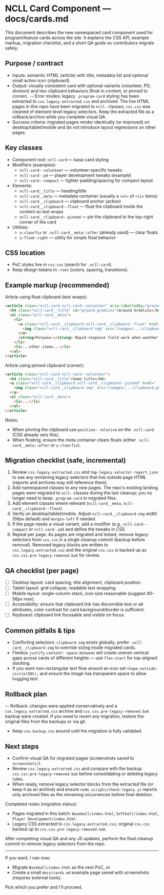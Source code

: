 # NCLL Card Component — docs/cards.md

This document describes the new namespaced card component used for program/feature cards across the site. It explains the CSS API, example markup, migration checklist, and a short QA guide so contributors migrate safely.

## Purpose / contract
- Inputs: semantic HTML (article) with title, metadata list and optional small action icon (clipboard).
- Output: visually consistent card with optional variants (volunteer, PD, division) and two clipboard behaviors (float in content, or pinned to corner).
-- Error modes: legacy `.program-card` styling has been extracted to `css.legacy.extracted.css` and archived. The live HTML pages in this repo have been migrated to `ncll-` classes; `css.css` was cleaned of element-level legacy selectors. Keep the extracted file as a rollback/archive while you complete visual QA.
- Success criteria: migrated pages render identically (or improved) on desktop/tablet/mobile and do not introduce layout regressions on other pages.

## Key classes

- Component root: `ncll-card` — base card styling
- Modifiers (examples):
  - `ncll-card--volunteer` — volunteer-specific tweaks
  - `ncll-card--pd` — player development tweaks (example)
  - `ncll-card--compact` — tighter padding/spacing for compact layout
- Elements:
  - `ncll-card__title` — heading/title
  - `ncll-card__meta` — metadata container (usually a `<ul>` of `<li>` items)
  - `ncll-card__clipboard` — clipboard anchor (action)
  - `ncll-card__clipboard--float` — float the clipboard inside the content so text wraps
  - `ncll-card__clipboard--pinned` — pin the clipboard to the top-right corner of the card
- Utilities:
  - `u-clearfix` or `.ncll-card__meta::after` (already used) — clear floats
  - `u-float-right` — utility for simple float behavior

## CSS location
- PoC styles live in `css.css` (search for `.ncll-card`).
- Keep design tokens in `:root` (colors, spacing, transitions).

## Example markup (recommended)

Article using float clipboard (text wraps):

```html
<article class="ncll-card ncll-card--volunteer" aria-labelledby="ground-gremlins">
  <h4 class="ncll-card__title" id="ground-gremlins">Ground Gremlins</h4>
  <ul class="ncll-card__meta">
    <li>
      <a class="ncll-card__clipboard ncll-card__clipboard--float" href="..." rel="noopener noreferrer">
        <img class="ncll-card__clipboard-img" src="/images/.../clipboard.png" alt="Opt-in" />
      </a>
      <strong>Purpose:</strong> Rapid-response field work when weather hits
    </li>
    <li>...other items...</li>
  </ul>
</article>
```

Article using pinned clipboard (corner):

```html
<article class="ncll-card ncll-card--volunteer">
  <h4 class="ncll-card__title">Some title</h4>
  <a class="ncll-card__clipboard ncll-card__clipboard--pinned" href="...">
    <img class="ncll-card__clipboard-img" src="/images/.../clipboard.png" alt="Opt-in" />
  </a>
  <ul class="ncll-card__meta">
    <li>...</li>
  </ul>
</article>
```

Notes:
- When pinning the clipboard use `position: relative` on the `.ncll-card` (CSS already sets this).
- When floating, ensure the meta container clears floats (either `.ncll-card__meta::after` or `u-clearfix`).

## Migration checklist (safe, incremental)
1. Review `css.legacy.extracted.css` and `tmp-legacy-selector-report.json` to see any remaining legacy selectors that live outside page HTML (reports and archives may still reference them).
2. Add namespaced classes to any new pages. The repo's existing landing pages were migrated to `ncll-` classes during the last cleanup; you no longer need to keep `.program-card` in migrated files.
3. Add element classes where relevant (`ncll-card__meta`, `ncll-card__clipboard--float`).
4. Verify on desktop/tablet/mobile. Adjust `ncll-card__clipboard-img` width (56px default) and `margin-left` if needed.
5. If the page needs a visual variant, add a modifier (e.g., `ncll-card--compact` or `ncll-card--pd`) and define the tweaks in CSS.
6. Repeat per page. As pages are migrated and tested, remove legacy selectors from `css.css` in a single cleanup commit (backup before removal). Removed legacy blocks are written to `css.legacy.extracted.css` and the original `css.css` is backed up as `css.css.pre-legacy-removed.bak` for review.

## QA checklist (per page)
- [ ] Desktop layout: card spacing, title alignment, clipboard position.
- [ ] Tablet layout: grid collapse, readable text wrapping.
- [ ] Mobile layout: single-column stack, icon size reasonable (suggest 40–56px max).
- [ ] Accessibility: ensure that clipboard link has discernible text or alt attributes, color contrast for card background/border is sufficient.
- [ ] Keyboard: clipboard link focusable and visible on focus.

## Common pitfalls & tips
- Conflicting selectors: `clipboard-img` exists globally; prefer `.ncll-card__clipboard-img` to override sizing inside migrated cards.
- Flexbox `justify-content: space-between` will create uneven vertical gaps across cards of different heights — use `flex-start` for top-aligned stacking.
- If you want non-rectangular text flow around an icon set `shape-outside: circle(50%);` and ensure the image has transparent space to allow hugging text.

## Rollback plan

-- Rollback: changes were applied conservatively and a `css.legacy.extracted.css` archive and `css.css.pre-legacy-removed.bak` backup were created. If you need to revert any migration, restore the original files from the backups or via git.
- Keep `css.backup.css` around until the migration is fully validated.

## Next steps
- Confirm visual QA for migrated pages (screenshots saved to `screenshots/`).
- Review `css.legacy.extracted.css` and compare with the backup `css.css.pre-legacy-removed.bak` before consolidating or deleting legacy rules.
- When ready, remove legacy selector blocks from the extracted file (or keep it as an archive) and ensure `node scripts/check-legacy.js` reports only archived files as the remaining occurrences before final deletion.

Completed notes (migration status):

- Pages migrated in this batch: `Baseball/index.html`, `Softball/index.html`, `Player Development/index.html`.
- Legacy CSS extracted to `css.legacy.extracted.css`; original `css.css` backed up to `css.css.pre-legacy-removed.bak`.

After completing visual QA and any JS updates, perform the final cleanup commit to remove legacy selectors from the repo.

---

If you want, I can now:

- Migrate `Baseball/index.html` as the next PoC, or
- Create a small `docs/cards.md` example page saved with screenshots (requires external tools).

Pick which you prefer and I'll proceed.